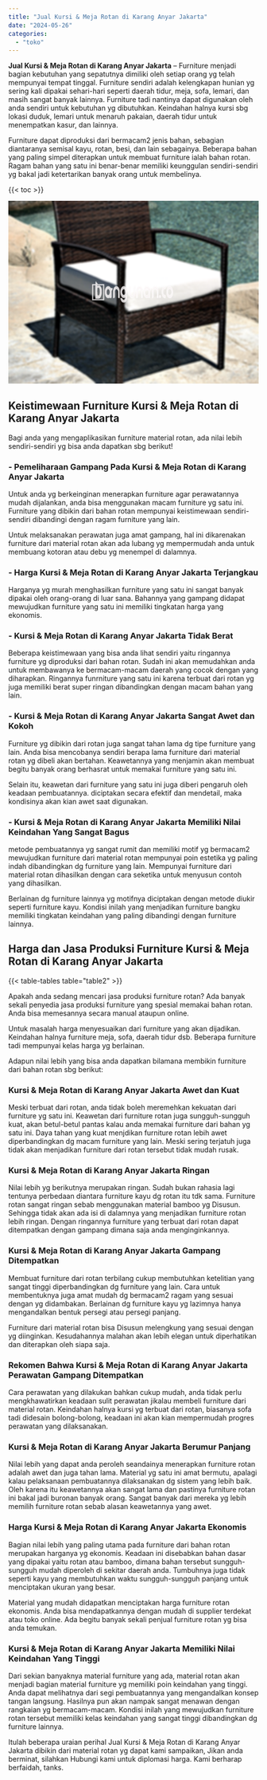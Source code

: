 ```yaml
---
title: "Jual Kursi & Meja Rotan di Karang Anyar Jakarta"
date: "2024-05-26"
categories: 
  - "toko"
---
```


**Jual Kursi & Meja Rotan di Karang Anyar Jakarta** – Furniture menjadi bagian kebutuhan yang sepatutnya dimiliki oleh setiap orang yg telah mempunyai tempat tinggal. Furniture sendiri adalah kelengkapan hunian yg sering kali dipakai sehari-hari seperti daerah tidur, meja, sofa, lemari, dan masih sangat banyak lainnya. Furniture tadi nantinya dapat digunakan oleh anda sendiri untuk kebutuhan yg dibutuhkan. Keindahan halnya kursi sbg lokasi duduk, lemari untuk menaruh pakaian, daerah tidur untuk menempatkan kasur, dan lainnya.

Furniture dapat diproduksi dari bermacam2 jenis bahan, sebagian diantaranya semisal kayu, rotan, besi, dan lain sebagainya. Beberapa bahan yang paling simpel diterapkan untuk membuat furniture ialah bahan rotan. Ragam bahan yang satu ini benar-benar memiliki keunggulan sendiri-sendiri yg bakal jadi ketertarikan banyak orang untuk membelinya.

{{< toc >}}

![Jual Kursi & Meja Rotan di Karang Anyar Jakarta](/images/kursi-meja-rotan-murah03.png)

## Keistimewaan Furniture Kursi & Meja Rotan di Karang Anyar Jakarta

Bagi anda yang mengaplikasikan furniture material rotan, ada nilai lebih sendiri-sendiri yg bisa anda dapatkan sbg berikut!

### \- Pemeliharaan Gampang Pada Kursi & Meja Rotan di Karang Anyar Jakarta

Untuk anda yg berkeinginan menerapkan furniture agar perawatannya mudah dijalankan, anda bisa menggunakan macam furniture yg satu ini. Furniture yang dibikin dari bahan rotan mempunyai keistimewaan sendiri-sendiri dibandingi dengan ragam furniture yang lain.

Untuk melaksanakan perawatan juga amat gampang, hal ini dikarenakan furniture dari material rotan akan ada lubang yg mempermudah anda untuk membuang kotoran atau debu yg menempel di dalamnya.

### \- Harga Kursi & Meja Rotan di Karang Anyar Jakarta Terjangkau

Harganya yg murah menghasilkan furniture yang satu ini sangat banyak dipakai oleh orang-orang di luar sana. Bahannya yang gampang didapat mewujudkan furniture yang satu ini memiliki tingkatan harga yang ekonomis.

### \- Kursi & Meja Rotan di Karang Anyar Jakarta Tidak Berat

Beberapa keistimewaan yang bisa anda lihat sendiri yaitu ringannya furniture yg diproduksi dari bahan rotan. Sudah ini akan memudahkan anda untuk membawanya ke bermacam-macam daerah yang cocok dengan yang diharapkan. Ringannya funrniture yang satu ini karena terbuat dari rotan yg juga memiliki berat super ringan dibandingkan dengan macam bahan yang lain.

### \- Kursi & Meja Rotan di Karang Anyar Jakarta Sangat Awet dan Kokoh

Furniture yg dibikin dari rotan juga sangat tahan lama dg tipe furniture yang lain. Anda bisa mencobanya sendiri berapa lama furniture dari material rotan yg dibeli akan bertahan. Keawetannya yang menjamin akan membuat begitu banyak orang berhasrat untuk memakai furniture yang satu ini.

Selain itu, keawetan dari furniture yang satu ini juga diberi pengaruh oleh keadaan pembuatannya. diciptakan secara efektif dan mendetail, maka kondisinya akan kian awet saat digunakan.

### \- Kursi & Meja Rotan di Karang Anyar Jakarta Memiliki Nilai Keindahan Yang Sangat Bagus

metode pembuatannya yg sangat rumit dan memiliki motif yg bermacam2 mewujudkan furniture dari material rotan mempunyai poin estetika yg paling indah dibandingkan dg furniture yang lain. Mempunyai furniture dari material rotan dihasilkan dengan cara seketika untuk menyusun contoh yang dihasilkan.

Berlainan dg furniture lainnya yg motifnya diciptakan dengan metode diukir seperti furniture kayu. Kondisi inilah yang menjadikan furniture bangku memiliki tingkatan keindahan yang paling dibandingi dengan furniture lainnya.

## Harga dan Jasa Produksi Furniture Kursi & Meja Rotan di Karang Anyar Jakarta

{{< table-tables table="table2" >}}

Apakah anda sedang mencari jasa produksi furniture rotan? Ada banyak sekali penyedia jasa produksi furniture yang spesial memakai bahan rotan. Anda bisa memesannya secara manual ataupun online.

Untuk masalah harga menyesuaikan dari furniture yang akan dijadikan. Keindahan halnya furniture meja, sofa, daerah tidur dsb. Beberapa furniture tadi mempunyai kelas harga yg berlainan.

Adapun nilai lebih yang bisa anda dapatkan bilamana membikin furniture dari bahan rotan sbg berikut:

### Kursi & Meja Rotan di Karang Anyar Jakarta Awet dan Kuat

Meski terbuat dari rotan, anda tidak boleh meremehkan kekuatan dari furniture yg satu ini. Keawetan dari furniture rotan juga sungguh-sungguh kuat, akan betul-betul pantas kalau anda memakai furniture dari bahan yg satu ini. Daya tahan yang kuat menjdikan furniture rotan lebih awet diperbandingkan dg macam furniture yang lain. Meski sering terjatuh juga tidak akan menjadikan furniture dari rotan tersebut tidak mudah rusak.

### Kursi & Meja Rotan di Karang Anyar Jakarta Ringan

Nilai lebih yg berikutnya merupakan ringan. Sudah bukan rahasia lagi tentunya perbedaan diantara furniture kayu dg rotan itu tdk sama. Furniture rotan sangat ringan sebab menggunakan material bamboo yg Disusun. Sehingga tidak akan ada isi di dalamnya yang menjadikan furniture rotan lebih ringan. Dengan ringannya furniture yang terbuat dari rotan dapat ditempatkan dengan gampang dimana saja anda menginginkannya.

### Kursi & Meja Rotan di Karang Anyar Jakarta Gampang Ditempatkan

Membuat furniture dari rotan terbilang cukup membutuhkan ketelitian yang sangat tinggi diperbandingkan dg furniture yang lain. Cara untuk membentuknya juga amat mudah dg bermacam2 ragam yang sesuai dengan yg didambakan. Berlainan dg furniture kayu yg lazimnya hanya mengandalkan bentuk persegi atau persegi panjang.

Furniture dari material rotan bisa Disusun melengkung yang sesuai dengan yg diinginkan. Kesudahannya malahan akan lebih elegan untuk diperhatikan dan diterapkan oleh siapa saja.

### Rekomen Bahwa Kursi & Meja Rotan di Karang Anyar Jakarta Perawatan Gampang Ditempatkan

Cara perawatan yang dilakukan bahkan cukup mudah, anda tidak perlu mengkhawatirkan keadaan sulit perawatan jikalau membeli furniture dari material rotan. Keindahan halnya kursi yg terbuat dari rotan, biasanya sofa tadi didesain bolong-bolong, keadaan ini akan kian mempermudah progres perawatan yang dilaksanakan.

### Kursi & Meja Rotan di Karang Anyar Jakarta Berumur Panjang

Nilai lebih yang dapat anda peroleh seandainya menerapkan furniture rotan adalah awet dan juga tahan lama. Material yg satu ini amat bermutu, apalagi kalau pelaksanaan pembuatannya dilaksanakan dg sistem yang lebih baik. Oleh karena itu keawetannya akan sangat lama dan pastinya furniture rotan ini bakal jadi buronan banyak orang. Sangat banyak dari mereka yg lebih memilih furniture rotan sebab alasan keawetannya yang awet.

### Harga Kursi & Meja Rotan di Karang Anyar Jakarta Ekonomis

Bagian nilai lebih yang paling utama pada furniture dari bahan rotan merupakan harganya yg ekonomis. Keadaan ini disebabkan bahan dasar yang dipakai yaitu rotan atau bamboo, dimana bahan tersebut sungguh-sungguh mudah diperoleh di sekitar daerah anda. Tumbuhnya juga tidak seperti kayu yang membutuhkan waktu sungguh-sungguh panjang untuk menciptakan ukuran yang besar.

Material yang mudah didapatkan menciptakan harga furniture rotan ekonomis. Anda bisa mendapatkannya dengan mudah di supplier terdekat atau toko online. Ada begitu banyak sekali penjual furniture rotan yg bisa anda temukan.

### Kursi & Meja Rotan di Karang Anyar Jakarta Memiliki Nilai Keindahan Yang Tinggi

Dari sekian banyaknya material furniture yang ada, material rotan akan menjadi bagian material furniture yg memiliki poin keindahan yang tinggi. Anda dapat melihatnya dari segi pembuatannya yang mengandalkan konsep tangan langsung. Hasilnya pun akan nampak sangat menawan dengan rangkaian yg bermacam-macam. Kondisi inilah yang mewujudkan furniture rotan tersebut memiliki kelas keindahan yang sangat tinggi dibandingkan dg furniture lainnya.

Itulah beberapa uraian perihal Jual Kursi & Meja Rotan di Karang Anyar Jakarta dibikin dari material rotan yg dapat kami sampaikan, Jikan anda berminat, silahkan Hubungi kami untuk diplomasi harga. Kami berharap berfaidah, tanks.
